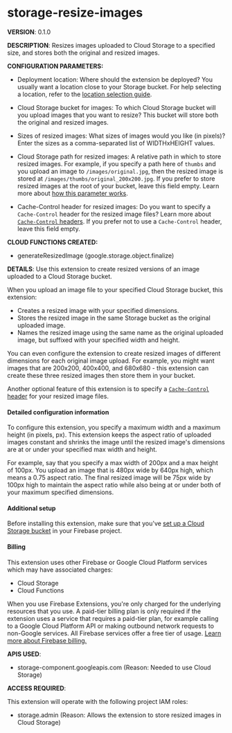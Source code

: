 # storage-resize-images

**VERSION**: 0.1.0

**DESCRIPTION**: Resizes images uploaded to Cloud Storage to a specified size, and stores both the original and resized images.



**CONFIGURATION PARAMETERS:**

* Deployment location: Where should the extension be deployed? You usually want a location close to your Storage bucket. For help selecting a location, refer to the [location selection guide](https://firebase.google.com/docs/functions/locations).

* Cloud Storage bucket for images: To which Cloud Storage bucket will you upload images that you want to resize? This bucket will store both the original and resized images.


* Sizes of resized images: What sizes of images would you like (in pixels)? Enter the sizes as a comma-separated list of WIDTHxHEIGHT values.


* Cloud Storage path for resized images: A relative path in which to store resized images. For example, if you specify a path here of `thumbs` and you upload an image to `/images/original.jpg`, then the resized image is stored at `/images/thumbs/original_200x200.jpg`. If you prefer to store resized images at the root of your bucket, leave this field empty. Learn more about [how this parameter works](https://firebase.google.com/products/extensions/storage-resize-image).


* Cache-Control header for resized images: Do you want to specify a `Cache-Control` header for the resized image files? Learn more about [`Cache-Control` headers](https://developer.mozilla.org/en-US/docs/Web/HTTP/Headers/Cache-Control). If you prefer not to use a `Cache-Control` header, leave this field empty.




**CLOUD FUNCTIONS CREATED:**

* generateResizedImage (google.storage.object.finalize)



**DETAILS**: Use this extension to create resized versions of an image uploaded to a Cloud Storage bucket.

When you upload an image file to your specified Cloud Storage bucket, this extension:
- Creates a resized image with your specified dimensions.
- Stores the resized image in the same Storage bucket as the original uploaded image.
- Names the resized image using the same name as the original uploaded image, but suffixed with your specified width and height.

You can even configure the extension to create resized images of different dimensions for each original image upload. For example, you might want images that are 200x200, 400x400, and 680x680 - this extension can create these three resized images then store them in your bucket.

Another optional feature of this extension is to specify a [`Cache-Control` header](https://developer.mozilla.org/en-US/docs/Web/HTTP/Headers/Cache-Control) for your resized image files.

#### Detailed configuration information

To configure this extension, you specify a maximum width and a maximum height (in pixels, px). This extension keeps the aspect ratio of uploaded images constant and shrinks the image until the resized image's dimensions are at or under your specified max width and height.

For example, say that you specify a max width of 200px and a max height of 100px. You upload an image that is 480px wide by 640px high, which means a 0.75 aspect ratio. The final resized image will be 75px wide by 100px high to maintain the aspect ratio while also being at or under both of your maximum specified dimensions.

#### Additional setup

Before installing this extension, make sure that you've [set up a Cloud Storage bucket](https://firebase.google.com/docs/storage) in your Firebase project.

#### Billing

This extension uses other Firebase or Google Cloud Platform services which may have associated charges:
- Cloud Storage
- Cloud Functions

When you use Firebase Extensions, you're only charged for the underlying resources that you use. A paid-tier billing plan is only required if the extension uses a service that requires a paid-tier plan, for example calling to a Google Cloud Platform API or making outbound network requests to non-Google services. All Firebase services offer a free tier of usage. [Learn more about Firebase billing.](https://firebase.google.com/pricing)



**APIS USED**:

* storage-component.googleapis.com (Reason: Needed to use Cloud Storage)



**ACCESS REQUIRED**:



This extension will operate with the following project IAM roles:

* storage.admin (Reason: Allows the extension to store resized images in Cloud Storage)
